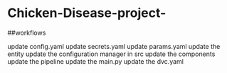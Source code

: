 # Chicken-Disease-project-

##workflows

update config.yaml
update secrets.yaml
update params.yaml
update the entity
update the configuration manager in src
update the components
update the pipeline 
update the main.py 
update the dvc.yaml
